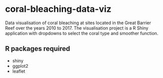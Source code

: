 # coral-bleaching-data-viz

Data visualisation of coral bleaching at sites located in the Great Barrier Reef over the years 2010 to 2017. The visualisation project is a R Shiny application with dropdowns to select the coral type and smoother function.


## R packages required
* shiny
* ggplot2
* leaflet

